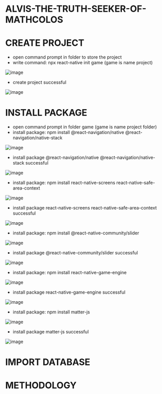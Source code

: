 # ALVIS-THE-TRUTH-SEEKER-OF-MATHCOLOS
# CREATE PROJECT
- open command prompt in folder to store the project
- write command: npx react-native init game (game is name project)

![image](https://user-images.githubusercontent.com/90230459/147661797-231072f2-7ac8-46e5-bf4f-d22bc624cfbf.png)

- create project successful

![image](https://user-images.githubusercontent.com/90230459/147662125-ecccd4fa-5ab0-432f-bf0a-a8ee7ac114fe.png)

# INSTALL PACKAGE
- open command prompt in folder game (game is name project folder)
- install package: npm install @react-navigation/native @react-navigation/native-stack

![image](https://user-images.githubusercontent.com/90230459/147664181-140e96f7-02c8-4bb1-8fc6-34ff4d071bbc.png)

- install package @react-navigation/native @react-navigation/native-stack successful

![image](https://user-images.githubusercontent.com/90230459/147664292-d0dc699e-c9db-430c-91c5-d6d613c6b28c.png)

- install package: npm install react-native-screens react-native-safe-area-context

![image](https://user-images.githubusercontent.com/90230459/147664479-6db1dd3c-942d-4cbe-8dcb-fbbbc4e64f39.png)

- install package react-native-screens react-native-safe-area-context successful

![image](https://user-images.githubusercontent.com/90230459/147664588-2efeb5a1-0ec7-481f-8ba4-879fa9e325be.png)

- install package: npm install @react-native-community/slider

![image](https://user-images.githubusercontent.com/90230459/147664846-a1a26e87-15f4-40d5-a84a-a092def31955.png)

- install package @react-native-community/slider successful

![image](https://user-images.githubusercontent.com/90230459/147665029-f795c6ee-3316-41ea-8ec3-a011a6948731.png)

- install package: npm install react-native-game-engine

![image](https://user-images.githubusercontent.com/90230459/147665214-ca803b7e-217b-491a-a8b5-2a163dd72176.png)

- install package react-native-game-engine successful

![image](https://user-images.githubusercontent.com/90230459/147665304-4990bd2c-6296-4825-9868-5dc0a18c9530.png)

- install package: npm install matter-js

![image](https://user-images.githubusercontent.com/90230459/147665393-2b768ed4-8eaf-43af-aeef-c87431abf7bd.png)

- install package matter-js successful

![image](https://user-images.githubusercontent.com/90230459/147665530-162e6426-49e1-4789-b8a4-ddbd09ba7d88.png)

# IMPORT DATABASE
# METHODOLOGY
